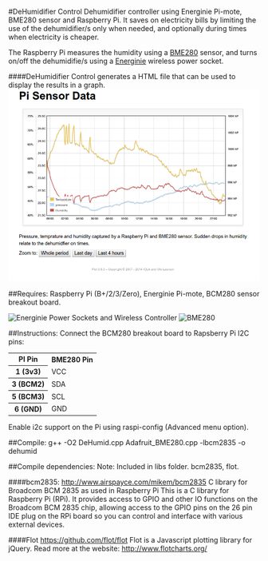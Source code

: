 #DeHumidifier Control
Dehumidifier controller using Energinie Pi-mote, BME280 sensor and Raspberry Pi. It saves on electricity bills by limiting the use of the dehumidifier/s only when needed, and optionally during times when electricity is cheaper.

The Raspberry Pi measures the humidity using a [BME280](https://www.sparkfun.com/products/13676) sensor, and turns on/off the dehumidifie/s using a [Energinie](https://energenie4u.co.uk/index.phpcatalogue/product/ENER002-2PI) wireless power socket.

####DeHumidifier Control generates a HTML file that can be used to display the results in a graph.
![](https://github.com/shaun2029/DeHumidifier/blob/master/docs/Graph.png?raw=true)

##Requires: 
Raspberry Pi (B+/2/3/Zero), Energinie Pi-mote, BCM280 sensor breakout board.

<img src="https://energenie4u.co.uk/res/images/products/large/ENER002-2PI.jpg" alt="Energinie Power Sockets and Wireless Controller" width="400"/> <img src="https://cdn.sparkfun.com//assets/parts/1/1/1/2/6/13676-01.jpg" alt="BME280" width="200"/>

##Instructions:
Connect the BCM280 breakout board to Rapsberry Pi I2C pins:
<table>
    <tr>
        <th> PI Pin </th><th> BME280 Pin</th>
    </tr>
    <tr>
        <th> 1 (3v3)  </td><td> VCC </td>
    </tr>
    <tr>
        <th> 3 (BCM2) </td><td> SDA </td>
    </tr>
    <tr>
        <th> 5 (BCM3) </td><td> SCL </td>
    </tr>
    <tr>
        <th> 6 (GND)  </td><td> GND </td>
    </tr>
</table>
Enable i2c support on the Pi using raspi-config (Advanced menu option).

##Compile:
g++ -O2 DeHumid.cpp Adafruit_BME280.cpp -lbcm2835 -o dehumid 

##Compile dependencies: 
Note: Included in libs folder.
bcm2835, flot.

####bcm2835:
http://www.airspayce.com/mikem/bcm2835
C library for Broadcom BCM 2835 as used in Raspberry Pi
This is a C library for Raspberry Pi (RPi). It provides access to GPIO and other IO functions on the Broadcom BCM 2835 chip, allowing access to the GPIO pins on the 26 pin IDE plug on the RPi board so you can control and interface with various external devices.

####Flot
https://github.com/flot/flot
Flot is a Javascript plotting library for jQuery.
Read more at the website: http://www.flotcharts.org/



